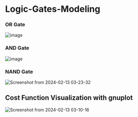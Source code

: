 # Logic-Gates-Modeling

### OR Gate

![image](https://github.com/OmarAzizi/Logic-Gates-Modeling/assets/110500643/c5989217-d785-4aa2-a406-e88ec7cb6f6d)

### AND Gate

![image](https://github.com/OmarAzizi/Logic-Gates-Modeling/assets/110500643/63afc303-1541-4e76-bd6d-0940ed7cdcce)

### NAND Gate

![Screenshot from 2024-02-13 03-23-32](https://github.com/OmarAzizi/Logic-Gates-Modeling/assets/110500643/71780fb7-e81f-4c98-b0ea-c306119cb392)


## Cost Function Visualization with **gnuplot**

![Screenshot from 2024-02-13 03-10-16](https://github.com/OmarAzizi/Logic-Gates-Modeling/assets/110500643/6df085fc-c8e8-4451-8fa8-871113c539a9)
